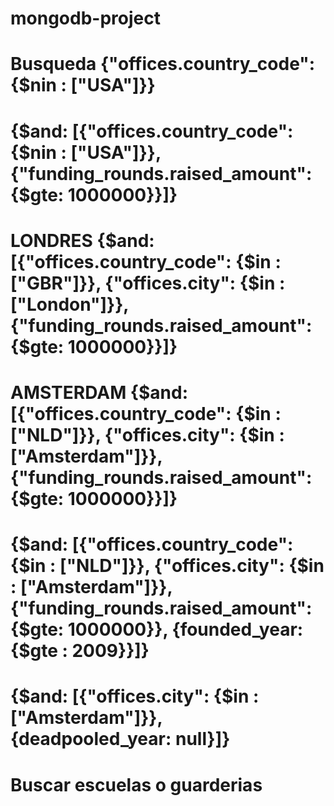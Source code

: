 # mongodb-project

# Busqueda {"offices.country_code": {$nin : ["USA"]}}
# {$and: [{"offices.country_code": {$nin : ["USA"]}}, {"funding_rounds.raised_amount": {$gte: 1000000}}]}
# LONDRES {$and: [{"offices.country_code": {$in : ["GBR"]}}, {"offices.city": {$in : ["London"]}}, {"funding_rounds.raised_amount": {$gte: 1000000}}]}
# AMSTERDAM {$and: [{"offices.country_code": {$in : ["NLD"]}}, {"offices.city": {$in : ["Amsterdam"]}}, {"funding_rounds.raised_amount": {$gte: 1000000}}]}
# {$and: [{"offices.country_code": {$in : ["NLD"]}}, {"offices.city": {$in : ["Amsterdam"]}}, {"funding_rounds.raised_amount": {$gte: 1000000}}, {founded_year: {$gte : 2009}}]}


# {$and: [{"offices.city": {$in : ["Amsterdam"]}}, {deadpooled_year: null}]}

# Buscar escuelas o guarderias